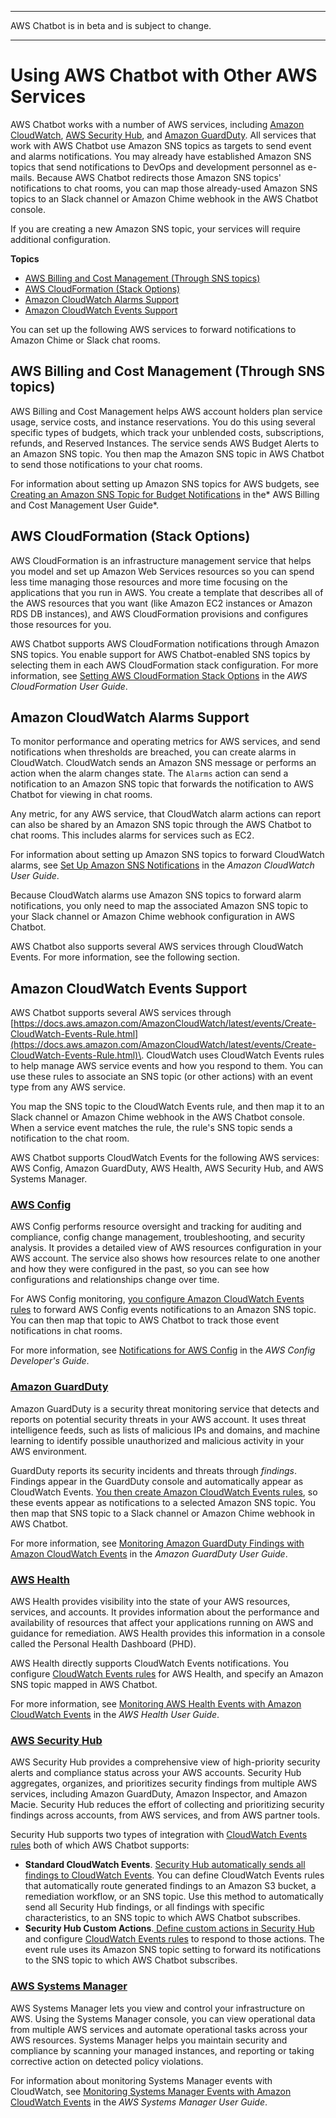 --------

AWS Chatbot is in beta and is subject to change\.

--------

# Using AWS Chatbot with Other AWS Services<a name="related-services"></a>

AWS Chatbot works with a number of AWS services, including [Amazon CloudWatch](https://console.aws.amazon.com/cloudwatch/), [AWS Security Hub](https://console.aws.amazon.com/securityhub/), and [Amazon GuardDuty](https://console.aws.amazon.com/guardduty/)\. All services that work with AWS Chatbot use Amazon SNS topics as targets to send event and alarms notifications\. You may already have established Amazon SNS topics that send notifications to DevOps and development personnel as e\-mails\. Because AWS Chatbot redirects those Amazon SNS topics' notifications to chat rooms, you can map those already\-used Amazon SNS topics to an Slack channel or Amazon Chime webhook in the AWS Chatbot console\. 

If you are creating a new Amazon SNS topic, your services will require additional configuration\. 

**Topics**
+ [AWS Billing and Cost Management \(Through SNS topics\)](#aws-billing)
+ [AWS CloudFormation \(Stack Options\)](#cloud-formation)
+ [Amazon CloudWatch Alarms Support](#cloudwatch)
+ [Amazon CloudWatch Events Support](#cloudwatchevents)

You can set up the following AWS services to forward notifications to Amazon Chime or Slack chat rooms\.

## AWS Billing and Cost Management \(Through SNS topics\)<a name="aws-billing"></a>

AWS Billing and Cost Management helps AWS account holders plan service usage, service costs, and instance reservations\. You do this using several specific types of budgets, which track your unblended costs, subscriptions, refunds, and Reserved Instances\. The service sends AWS Budget Alerts to an Amazon SNS topic\. You then map the Amazon SNS topic in AWS Chatbot to send those notifications to your chat rooms\.

For information about setting up Amazon SNS topics for AWS budgets, see [Creating an Amazon SNS Topic for Budget Notifications](https://docs.aws.amazon.com/awsaccountbilling/latest/aboutv2/budgets-sns-policy.html) in the* AWS Billing and Cost Management User Guide*\.

## AWS CloudFormation \(Stack Options\)<a name="cloud-formation"></a>

AWS CloudFormation is an infrastructure management service that helps you model and set up Amazon Web Services resources so you can spend less time managing those resources and more time focusing on the applications that you run in AWS\. You create a template that describes all of the AWS resources that you want \(like Amazon EC2 instances or Amazon RDS DB instances\), and AWS CloudFormation provisions and configures those resources for you\. 

AWS Chatbot supports AWS CloudFormation notifications through Amazon SNS topics\. You enable support for AWS Chatbot\-enabled SNS topics by selecting them in each AWS CloudFormation stack configuration\. For more information, see [Setting AWS CloudFormation Stack Options](https://docs.aws.amazon.com/AWSCloudFormation/latest/UserGuide//cfn-console-add-tags.html) in the *AWS CloudFormation User Guide*\. 

## Amazon CloudWatch Alarms Support<a name="cloudwatch"></a>

To monitor performance and operating metrics for AWS services, and send notifications when thresholds are breached, you can create alarms in CloudWatch\. CloudWatch sends an Amazon SNS message or performs an action when the alarm changes state\. The `Alarms` action can send a notification to an Amazon SNS topic that forwards the notification to AWS Chatbot for viewing in chat rooms\.

Any metric, for any AWS service, that CloudWatch alarm actions can report can also be shared by an Amazon SNS topic through the AWS Chatbot to chat rooms\. This includes alarms for services such as EC2\. 

For information about setting up Amazon SNS topics to forward CloudWatch alarms, see [Set Up Amazon SNS Notifications](https://docs.aws.amazon.com/AmazonCloudWatch/latest/monitoring//US_SetupSNS.html) in the *Amazon CloudWatch User Guide*\.

Because CloudWatch alarms use Amazon SNS topics to forward alarm notifications, you only need to map the associated Amazon SNS topic to your Slack channel or Amazon Chime webhook configuration in AWS Chatbot\.

AWS Chatbot also supports several AWS services through CloudWatch Events\. For more information, see the following section\.

## Amazon CloudWatch Events Support<a name="cloudwatchevents"></a>

AWS Chatbot supports several AWS services through [https://docs.aws.amazon.com/AmazonCloudWatch/latest/events/Create-CloudWatch-Events-Rule.html](https://docs.aws.amazon.com/AmazonCloudWatch/latest/events/Create-CloudWatch-Events-Rule.html)\. CloudWatch uses CloudWatch Events rules to help manage AWS service events and how you respond to them\. You can use these rules to associate an SNS topic \(or other actions\) with an event type from any AWS service\.

You map the SNS topic to the CloudWatch Events rule, and then map it to an Slack channel or Amazon Chime webhook in the AWS Chatbot console\. When a service event matches the rule, the rule's SNS topic sends a notification to the chat room\. 

AWS Chatbot supports CloudWatch Events for the following AWS services: AWS Config, Amazon GuardDuty, AWS Health, AWS Security Hub, and AWS Systems Manager\.

### [AWS Config](https://console.aws.amazon.com/config/)<a name="aws-config"></a>

AWS Config performs resource oversight and tracking for auditing and compliance, config change management, troubleshooting, and security analysis\. It provides a detailed view of AWS resources configuration in your AWS account\. The service also shows how resources relate to one another and how they were configured in the past, so you can see how configurations and relationships change over time\. 

For AWS Config monitoring, [you configure Amazon CloudWatch Events rules](https://docs.aws.amazon.com/AmazonCloudWatch/latest/events/Create-CloudWatch-Events-Rule.html) to forward AWS Config events notifications to an Amazon SNS topic\. You can then map that topic to AWS Chatbot to track those event notifications in chat rooms\.

 For more information, see [ Notifications for AWS Config](https://docs.aws.amazon.com/config/latest/developerguide//notifications-for-AWS-Config.html) in the *AWS Config Developer's Guide*\.

### [Amazon GuardDuty](https://console.aws.amazon.com/guardduty/)<a name="aws-guardduty"></a>

Amazon GuardDuty is a security threat monitoring service that detects and reports on potential security threats in your AWS account\. It uses threat intelligence feeds, such as lists of malicious IPs and domains, and machine learning to identify possible unauthorized and malicious activity in your AWS environment\.

GuardDuty reports its security incidents and threats through *findings*\. Findings appear in the GuardDuty console and automatically appear as CloudWatch Events\. [You then create Amazon CloudWatch Events rules](https://docs.aws.amazon.com/AmazonCloudWatch/latest/events/Create-CloudWatch-Events-Rule.html),  so these events appear as notifications to a selected Amazon SNS topic\. You then map that SNS topic to a Slack channel or Amazon Chime webhook in AWS Chatbot\.

 For more information, see [Monitoring Amazon GuardDuty Findings with Amazon CloudWatch Events](https://docs.aws.amazon.com/guardduty/latest/ug//guardduty_findings_cloudwatch.html) in the *Amazon GuardDuty User Guide*\.

### [AWS Health](https://phd.aws.amazon.com/phd/home#/)<a name="aws-health"></a>

AWS Health provides visibility into the state of your AWS resources, services, and accounts\. It provides information about the performance and availability of resources that affect your applications running on AWS and guidance for remediation\. AWS Health provides this information in a console called the Personal Health Dashboard \(PHD\)\. 

AWS Health directly supports CloudWatch Events notifications\. You configure [CloudWatch Events rules](https://docs.aws.amazon.com/AmazonCloudWatch/latest/events/Create-CloudWatch-Events-Rule.html) for AWS Health, and specify an Amazon SNS topic mapped in AWS Chatbot\. 

For more information, see [Monitoring AWS Health Events with Amazon CloudWatch Events](https://docs.aws.amazon.com/health/latest/ug//cloudwatch-events-health.html) in the *AWS Health User Guide*\.

### [AWS Security Hub](https://console.aws.amazon.com/securityhub/)<a name="security-hub"></a>

AWS Security Hub provides a comprehensive view of high\-priority security alerts and compliance status across your AWS accounts\. Security Hub aggregates, organizes, and prioritizes security findings from multiple AWS services, including Amazon GuardDuty, Amazon Inspector, and Amazon Macie\. Security Hub reduces the effort of collecting and prioritizing security findings across accounts, from AWS services, and from AWS partner tools\. 

Security Hub supports two types of integration with [CloudWatch Events rules](https://docs.aws.amazon.com/AmazonCloudWatch/latest/events/Create-CloudWatch-Events-Rule.html) both of which AWS Chatbot supports:
+ **Standard CloudWatch Events**\. [Security Hub automatically sends all findings to CloudWatch Events](https://docs.aws.amazon.com/securityhub/latest/userguide/securityhub-cloudwatch-events.html)\. You can define CloudWatch Events rules that automatically route generated findings to an Amazon S3 bucket, a remediation workflow, or an SNS topic\. Use this method to automatically send all Security Hub findings, or all findings with specific characteristics, to an SNS topic to which AWS Chatbot subscribes\.
+ **Security Hub Custom Actions**\.[ Define custom actions in Security Hub](https://aws.amazon.com/blogs/apn/how-to-enable-custom-actions-in-aws-security-hub/) and configure [CloudWatch Events rules](https://docs.aws.amazon.com/AmazonCloudWatch/latest/events/Create-CloudWatch-Events-Rule.html) to respond to those actions\. The event rule uses its Amazon SNS topic setting to forward its notifications to the SNS topic to which AWS Chatbot subscribes\. 

### [AWS Systems Manager](https://console.aws.amazon.com/systems-manager/)<a name="system-manager"></a>

AWS Systems Manager lets you view and control your infrastructure on AWS\. Using the Systems Manager console, you can view operational data from multiple AWS services and automate operational tasks across your AWS resources\. Systems Manager helps you maintain security and compliance by scanning your managed instances, and reporting or taking corrective action on detected policy violations\.

For information about monitoring Systems Manager events with CloudWatch, see [Monitoring Systems Manager Events with Amazon CloudWatch Events](https://docs.aws.amazon.com/systems-manager/latest/userguide/monitoring-cloudwatch-events.html) in the *AWS Systems Manager User Guide*\. 